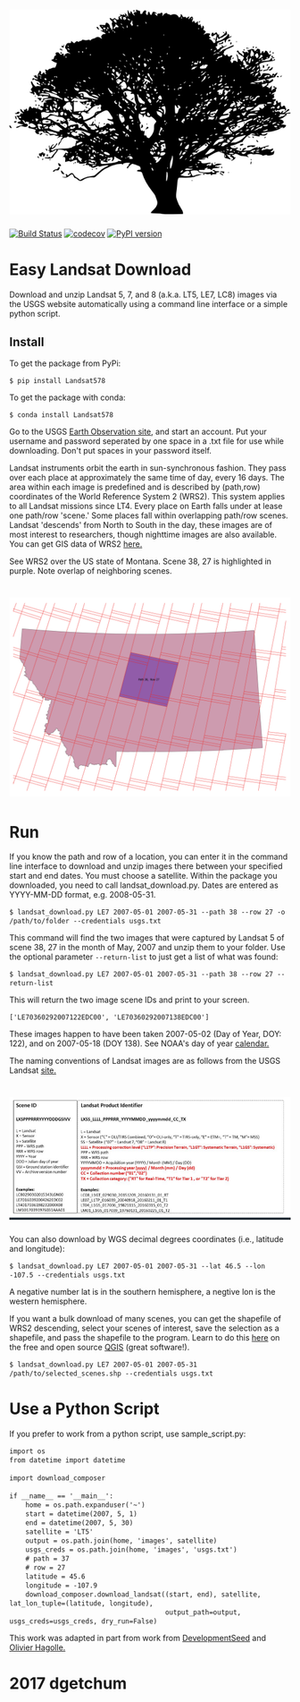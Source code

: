 # ![Landsat](tests/data/maple.png)

[![Build Status](https://travis-ci.org/dgketchum/Landsat578.svg?branch=master)](https://travis-ci.org/dgketchum/Landsat578)
[![codecov](https://codecov.io/gh/dgketchum/Landsat578/branch/master/graph/badge.svg)](https://codecov.io/gh/dgketchum/Landsat578)
[![PyPI version](https://badge.fury.io/py/Landsat578.svg)](https://badge.fury.io/py/Landsat578)

# Easy Landsat Download

Download and unzip Landsat 5, 7, and 8 (a.k.a. LT5, LE7, LC8) images 
via the USGS website automatically using a command line interface or 
a simple python script.

## Install
To get the package from PyPi:
```
$ pip install Landsat578
```

To get the package with conda:
```
$ conda install Landsat578
```

Go to the USGS [Earth Observation site](https://ers.cr.usgs.gov/register/), and start an 
account.  Put your username and password seperated by one space in a .txt file
for use while downloading. Don't put spaces in your password itself.

Landsat instruments orbit the earth in sun-synchronous fashion.
They pass over each place at approximately the same 
time of day, every 16 days. The area within each image is
predefined and is described by (path,row) coordinates of
the World Reference System 2 (WRS2).
This system applies to all Landsat missions since LT4.
Every place on Earth falls under at lease one path/row 'scene.'
Some places fall within overlapping path/row scenes. Landsat 
'descends' from North to South in the day, these images are of
most interest to researchers, though nighttime images are also
available. You can get GIS data of WRS2 [here.](https://landsat.usgs.gov/pathrow-shapefiles)

See WRS2 over the US state of Montana. Scene 38, 27 is highlighted
in purple. Note overlap of neighboring scenes.

# ![Landsat](tests/data/MJ_tile.png)


# Run

If you know the path and row of a location, you can enter it in the 
command line interface to download and unzip images there between
your specified start and end dates.  You must choose a satellite.
Within the package you downloaded, you need to call landsat_download.py.
Dates are entered as YYYY-MM-DD format, e.g. 2008-05-31.

```
$ landsat_download.py LE7 2007-05-01 2007-05-31 --path 38 --row 27 -o /path/to/folder --credentials usgs.txt
```
This command will find the two images that were captured by Landsat
5 of scene 38, 27 in the month of May, 2007 and unzip them to your folder.
Use the optional parameter ```--return-list``` to just get a list
of what was found:


```
$ landsat_download.py LE7 2007-05-01 2007-05-31 --path 38 --row 27 --return-list
```

This will return the two image scene IDs and print to your screen.

```
['LE70360292007122EDC00', 'LE70360292007138EDC00']
```
These images happen to have been taken 2007-05-02 (Day of Year, DOY: 122),
and on 2007-05-18 (DOY 138). See NOAA's day of year [calendar.](https://www.esrl.noaa.gov/gmd/grad/neubrew/Calendar.jsp)

The naming conventions of Landsat images are as follows from
the USGS Landsat [site.](https://landsat.usgs.gov/what-are-naming-conventions-landsat-scene-identifiers)


# ![Landsat](tests/data/landsat_names.png)

You can also download by WGS decimal degrees coordinates (i.e., latitude and longitude):
```
$ landsat_download.py LE7 2007-05-01 2007-05-31 --lat 46.5 --lon -107.5 --credentials usgs.txt
```
A negative number lat is in the southern hemisphere, a negtive lon is the 
western hemisphere.  

If you want a bulk download of many scenes, you can get the shapefile of WRS2
descending, select your scenes of interest, save the selection as a shapefile,
and pass the shapefile to the program. Learn to do this [here](https://www.youtube.com/watch?v=CJzq92IcpYg) on the free and
open source [QGIS](http://www.qgis.org/en/site/) (great software!).
```
$ landsat_download.py LE7 2007-05-01 2007-05-31 /path/to/selected_scenes.shp --credentials usgs.txt
```

# Use a Python Script

If you prefer to work from a python script, use sample_script.py:

```
import os
from datetime import datetime

import download_composer

if __name__ == '__main__':
    home = os.path.expanduser('~')
    start = datetime(2007, 5, 1)
    end = datetime(2007, 5, 30)
    satellite = 'LT5'
    output = os.path.join(home, 'images', satellite)
    usgs_creds = os.path.join(home, 'images', 'usgs.txt')
    # path = 37
    # row = 27
    latitude = 45.6
    longitude = -107.9
    download_composer.download_landsat((start, end), satellite, lat_lon_tuple=(latitude, longitude),
                                       output_path=output, usgs_creds=usgs_creds, dry_run=False)

```
This work was adapted in part from work from [DevelopmentSeed](https://github.com/olivierhagolle) and [Olivier Hagolle.](https://github.com/developmentseed)
# 2017 dgetchum

